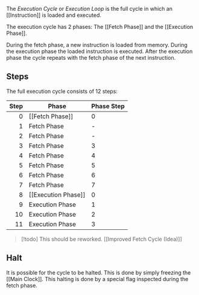 The _Execution Cycle_ or _Execution Loop_ is the full cycle in which an [[Instruction]] is loaded and executed.

The execution cycle has 2 phases: The [[Fetch Phase]] and the [[Execution Phase]].

During the fetch phase, a new instruction is loaded from memory. During the execution phase the loaded instruction is executed. After the execution phase the cycle repeats with the fetch phase of the next instruction.

## Steps

The full execution cycle consists of 12 steps:

| Step | Phase               | Phase Step |
| ---: | ------------------- | ---------- |
|    0 | [[Fetch Phase]]     | 0          |
|    1 | Fetch Phase         | -          |
|    2 | Fetch Phase         | -          |
|    3 | Fetch Phase         | 3          |
|    4 | Fetch Phase         | 4          |
|    5 | Fetch Phase         | 5          |
|    6 | Fetch Phase         | 6          |
|    7 | Fetch Phase         | 7          |
|    8 | [[Execution Phase]] | 0          |
|    9 | Execution Phase     | 1          |
|   10 | Execution Phase     | 2          |
|   11 | Execution Phase     | 3          |

>[!todo]
>This should be reworked. [[Improved Fetch Cycle (Idea)]]

## Halt

It is possible for the cycle to be halted. This is done by simply freezing the [[Main Clock]]. This halting is done by a special flag inspected during the fetch phase.